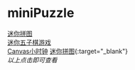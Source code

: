 # miniPuzzle 
<a target="_blank" href="https://zhuangfeilong.github.io/Gobang/puzzle.html">迷你拼图</a>
<br>
<a target="_blank" href="https://zhuangfeilong.github.io/Gobang/gobang.html">迷你五子棋游戏</a>
<br>
<a target="_blank" href="https://zhuangfeilong.github.io/Gobang/ClockCanvas.html">Canvas小时钟</a>
[迷你拼图](https://zhuangfeilong.github.io/Gobang/puzzle.html){:target="_blank"}
<br>
<em>以上点击即可查看</em>
